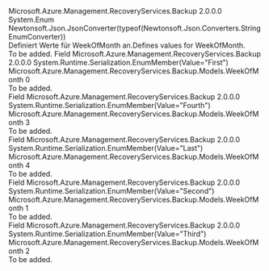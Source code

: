 <Type Name="WeekOfMonth" FullName="Microsoft.Azure.Management.RecoveryServices.Backup.Models.WeekOfMonth">
  <TypeSignature Language="C#" Value="public enum WeekOfMonth" />
  <TypeSignature Language="ILAsm" Value=".class public auto ansi sealed WeekOfMonth extends System.Enum" />
  <TypeSignature Language="DocId" Value="T:Microsoft.Azure.Management.RecoveryServices.Backup.Models.WeekOfMonth" />
  <TypeSignature Language="VB.NET" Value="Public Enum WeekOfMonth" />
  <TypeSignature Language="F#" Value="type WeekOfMonth = " />
  <AssemblyInfo>
    <AssemblyName>Microsoft.Azure.Management.RecoveryServices.Backup</AssemblyName>
    <AssemblyVersion>2.0.0.0</AssemblyVersion>
  </AssemblyInfo>
  <Base>
    <BaseTypeName>System.Enum</BaseTypeName>
  </Base>
  <Attributes>
    <Attribute>
      <AttributeName>Newtonsoft.Json.JsonConverter(typeof(Newtonsoft.Json.Converters.StringEnumConverter))</AttributeName>
    </Attribute>
  </Attributes>
  <Docs>
    <summary>
            <span data-ttu-id="4dafc-101">Definiert Werte für WeekOfMonth an.</span><span class="sxs-lookup"><span data-stu-id="4dafc-101">Defines values for WeekOfMonth.</span></span>
            </summary>
    <remarks>To be added.</remarks>
  </Docs>
  <Members>
    <Member MemberName="First">
      <MemberSignature Language="C#" Value="First" />
      <MemberSignature Language="ILAsm" Value=".field public static literal valuetype Microsoft.Azure.Management.RecoveryServices.Backup.Models.WeekOfMonth First = int32(0)" />
      <MemberSignature Language="DocId" Value="F:Microsoft.Azure.Management.RecoveryServices.Backup.Models.WeekOfMonth.First" />
      <MemberSignature Language="VB.NET" Value="First" />
      <MemberSignature Language="F#" Value="First = 0" Usage="Microsoft.Azure.Management.RecoveryServices.Backup.Models.WeekOfMonth.First" />
      <MemberType>Field</MemberType>
      <AssemblyInfo>
        <AssemblyName>Microsoft.Azure.Management.RecoveryServices.Backup</AssemblyName>
        <AssemblyVersion>2.0.0.0</AssemblyVersion>
      </AssemblyInfo>
      <Attributes>
        <Attribute>
          <AttributeName>System.Runtime.Serialization.EnumMember(Value="First")</AttributeName>
        </Attribute>
      </Attributes>
      <ReturnValue>
        <ReturnType>Microsoft.Azure.Management.RecoveryServices.Backup.Models.WeekOfMonth</ReturnType>
      </ReturnValue>
      <MemberValue>0</MemberValue>
      <Docs>
        <summary>To be added.</summary>
      </Docs>
    </Member>
    <Member MemberName="Fourth">
      <MemberSignature Language="C#" Value="Fourth" />
      <MemberSignature Language="ILAsm" Value=".field public static literal valuetype Microsoft.Azure.Management.RecoveryServices.Backup.Models.WeekOfMonth Fourth = int32(3)" />
      <MemberSignature Language="DocId" Value="F:Microsoft.Azure.Management.RecoveryServices.Backup.Models.WeekOfMonth.Fourth" />
      <MemberSignature Language="VB.NET" Value="Fourth" />
      <MemberSignature Language="F#" Value="Fourth = 3" Usage="Microsoft.Azure.Management.RecoveryServices.Backup.Models.WeekOfMonth.Fourth" />
      <MemberType>Field</MemberType>
      <AssemblyInfo>
        <AssemblyName>Microsoft.Azure.Management.RecoveryServices.Backup</AssemblyName>
        <AssemblyVersion>2.0.0.0</AssemblyVersion>
      </AssemblyInfo>
      <Attributes>
        <Attribute>
          <AttributeName>System.Runtime.Serialization.EnumMember(Value="Fourth")</AttributeName>
        </Attribute>
      </Attributes>
      <ReturnValue>
        <ReturnType>Microsoft.Azure.Management.RecoveryServices.Backup.Models.WeekOfMonth</ReturnType>
      </ReturnValue>
      <MemberValue>3</MemberValue>
      <Docs>
        <summary>To be added.</summary>
      </Docs>
    </Member>
    <Member MemberName="Last">
      <MemberSignature Language="C#" Value="Last" />
      <MemberSignature Language="ILAsm" Value=".field public static literal valuetype Microsoft.Azure.Management.RecoveryServices.Backup.Models.WeekOfMonth Last = int32(4)" />
      <MemberSignature Language="DocId" Value="F:Microsoft.Azure.Management.RecoveryServices.Backup.Models.WeekOfMonth.Last" />
      <MemberSignature Language="VB.NET" Value="Last" />
      <MemberSignature Language="F#" Value="Last = 4" Usage="Microsoft.Azure.Management.RecoveryServices.Backup.Models.WeekOfMonth.Last" />
      <MemberType>Field</MemberType>
      <AssemblyInfo>
        <AssemblyName>Microsoft.Azure.Management.RecoveryServices.Backup</AssemblyName>
        <AssemblyVersion>2.0.0.0</AssemblyVersion>
      </AssemblyInfo>
      <Attributes>
        <Attribute>
          <AttributeName>System.Runtime.Serialization.EnumMember(Value="Last")</AttributeName>
        </Attribute>
      </Attributes>
      <ReturnValue>
        <ReturnType>Microsoft.Azure.Management.RecoveryServices.Backup.Models.WeekOfMonth</ReturnType>
      </ReturnValue>
      <MemberValue>4</MemberValue>
      <Docs>
        <summary>To be added.</summary>
      </Docs>
    </Member>
    <Member MemberName="Second">
      <MemberSignature Language="C#" Value="Second" />
      <MemberSignature Language="ILAsm" Value=".field public static literal valuetype Microsoft.Azure.Management.RecoveryServices.Backup.Models.WeekOfMonth Second = int32(1)" />
      <MemberSignature Language="DocId" Value="F:Microsoft.Azure.Management.RecoveryServices.Backup.Models.WeekOfMonth.Second" />
      <MemberSignature Language="VB.NET" Value="Second" />
      <MemberSignature Language="F#" Value="Second = 1" Usage="Microsoft.Azure.Management.RecoveryServices.Backup.Models.WeekOfMonth.Second" />
      <MemberType>Field</MemberType>
      <AssemblyInfo>
        <AssemblyName>Microsoft.Azure.Management.RecoveryServices.Backup</AssemblyName>
        <AssemblyVersion>2.0.0.0</AssemblyVersion>
      </AssemblyInfo>
      <Attributes>
        <Attribute>
          <AttributeName>System.Runtime.Serialization.EnumMember(Value="Second")</AttributeName>
        </Attribute>
      </Attributes>
      <ReturnValue>
        <ReturnType>Microsoft.Azure.Management.RecoveryServices.Backup.Models.WeekOfMonth</ReturnType>
      </ReturnValue>
      <MemberValue>1</MemberValue>
      <Docs>
        <summary>To be added.</summary>
      </Docs>
    </Member>
    <Member MemberName="Third">
      <MemberSignature Language="C#" Value="Third" />
      <MemberSignature Language="ILAsm" Value=".field public static literal valuetype Microsoft.Azure.Management.RecoveryServices.Backup.Models.WeekOfMonth Third = int32(2)" />
      <MemberSignature Language="DocId" Value="F:Microsoft.Azure.Management.RecoveryServices.Backup.Models.WeekOfMonth.Third" />
      <MemberSignature Language="VB.NET" Value="Third" />
      <MemberSignature Language="F#" Value="Third = 2" Usage="Microsoft.Azure.Management.RecoveryServices.Backup.Models.WeekOfMonth.Third" />
      <MemberType>Field</MemberType>
      <AssemblyInfo>
        <AssemblyName>Microsoft.Azure.Management.RecoveryServices.Backup</AssemblyName>
        <AssemblyVersion>2.0.0.0</AssemblyVersion>
      </AssemblyInfo>
      <Attributes>
        <Attribute>
          <AttributeName>System.Runtime.Serialization.EnumMember(Value="Third")</AttributeName>
        </Attribute>
      </Attributes>
      <ReturnValue>
        <ReturnType>Microsoft.Azure.Management.RecoveryServices.Backup.Models.WeekOfMonth</ReturnType>
      </ReturnValue>
      <MemberValue>2</MemberValue>
      <Docs>
        <summary>To be added.</summary>
      </Docs>
    </Member>
  </Members>
</Type>